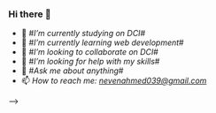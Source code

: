 ### Hi there 👋

- 🔭 #*I’m currently studying on DCI*#
- 🌱 #*I’m currently learning web development*#
- 👯 #*I’m looking to collaborate on DCI*#
- 🤔 #*I’m looking for help with my skills*#
- 💬 #*Ask me about anything*#
- 📫 *How to reach me: nevenahmed039@gmail.com*


-->
